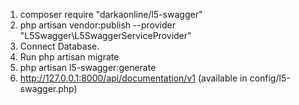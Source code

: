 1. composer require "darkaonline/l5-swagger"
2. php artisan vendor:publish --provider "L5Swagger\L5SwaggerServiceProvider"
3. Connect Database.
4. Run php artisan migrate
5. php artisan l5-swagger:generate
6. http://127.0.0.1:8000/api/documentation/v1 (available in config/l5-swagger.php)

